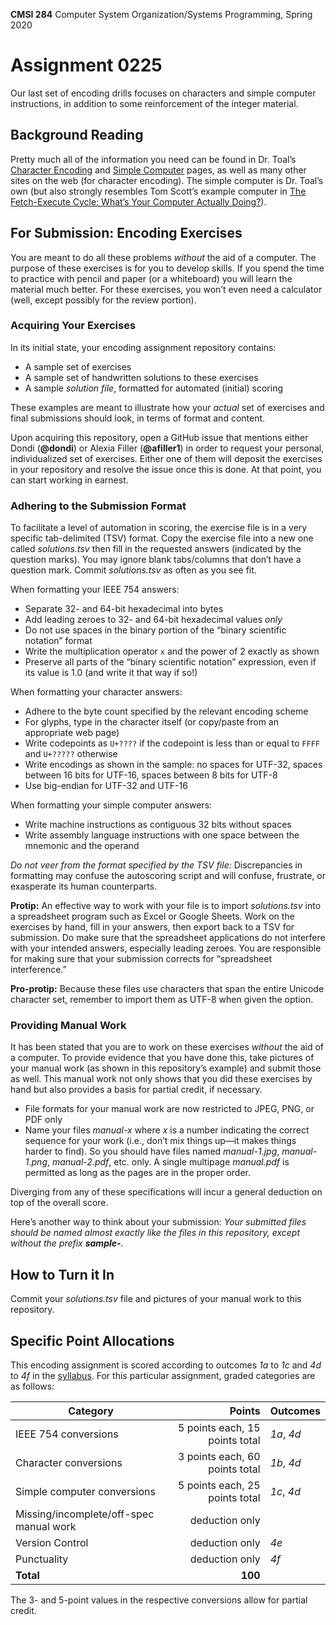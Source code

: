 **CMSI 284** Computer System Organization/Systems Programming, Spring 2020

# Assignment 0225
Our last set of encoding drills focuses on characters and simple computer instructions, in addition to some reinforcement of the integer material.

## Background Reading
Pretty much all of the information you need can be found in Dr. Toal’s [Character Encoding](http://cs.lmu.edu/~ray/notes/charenc) and [Simple Computer](http://cs.lmu.edu/~ray/notes/simplecomputer) pages, as well as many other sites on the web (for character encoding). The simple computer is Dr. Toal’s own (but also strongly resembles Tom Scott’s example computer in [The Fetch-Execute Cycle: What’s Your Computer Actually Doing?](https://youtu.be/Z5JC9Ve1sfI)).

## For Submission: Encoding Exercises
You are meant to do all these problems _without_ the aid of a computer. The purpose of these exercises is for you to develop skills. If you spend the time to practice with pencil and paper (or a whiteboard) you will learn the material much better. For these exercises, you won’t even need a calculator (well, except possibly for the review portion).

### Acquiring Your Exercises
In its initial state, your encoding assignment repository contains:
- A sample set of exercises
- A sample set of handwritten solutions to these exercises
- A sample _solution file_, formatted for automated (initial) scoring

These examples are meant to illustrate how your _actual_ set of exercises and final submissions should look, in terms of format and content.

Upon acquiring this repository, open a GitHub issue that mentions either Dondi (**@dondi**) or Alexia Filler (**@afiller1**) in order to request your personal, individualized set of exercises. Either one of them will deposit the exercises in your repository and resolve the issue once this is done. At that point, you can start working in earnest.

### Adhering to the Submission Format
To facilitate a level of automation in scoring, the exercise file is in a very specific tab-delimited (TSV) format. Copy the exercise file into a new one called _solutions.tsv_ then fill in the requested answers (indicated by the question marks). You may ignore blank tabs/columns that don’t have a question mark. Commit _solutions.tsv_ as often as you see fit.

When formatting your IEEE 754 answers:
- Separate 32- and 64-bit hexadecimal into bytes
- Add leading zeroes to 32- and 64-bit hexadecimal values _only_
- Do not use spaces in the binary portion of the “binary scientific notation” format
- Write the multiplication operator `x` and the power of 2 exactly as shown
- Preserve all parts of the “binary scientific notation” expression, even if its value is 1.0 (and write it that way if so!)

When formatting your character answers:
- Adhere to the byte count specified by the relevant encoding scheme
- For glyphs, type in the character itself (or copy/paste from an appropriate web page)
- Write codepoints as `U+????` if the codepoint is less than or equal to `FFFF` and `U+?????` otherwise
- Write encodings as shown in the sample: no spaces for UTF-32, spaces between 16 bits for UTF-16, spaces between 8 bits for UTF-8
- Use big-endian for UTF-32 and UTF-16

When formatting your simple computer answers:
- Write machine instructions as contiguous 32 bits without spaces
- Write assembly language instructions with one space between the mnemonic and the operand

_Do not veer from the format specified by the TSV file:_ Discrepancies in formatting may confuse the autoscoring script and will confuse, frustrate, or exasperate its human counterparts.

**Protip:** An effective way to work with your file is to import _solutions.tsv_ into a spreadsheet program such as Excel or Google Sheets. Work on the exercises by hand, fill in your answers, then export back to a TSV for submission. Do make sure that the spreadsheet applications do not interfere with your intended answers, especially leading zeroes. You are responsible for making sure that your submission corrects for “spreadsheet interference.”

**Pro-protip:** Because these files use characters that span the entire Unicode character set, remember to import them as UTF-8 when given the option.

### Providing Manual Work
It has been stated that you are to work on these exercises _without_ the aid of a computer. To provide evidence that you have done this, take pictures of your manual work (as shown in this repository’s example) and submit those as well. This manual work not only shows that you did these exercises by hand but also provides a basis for partial credit, if necessary.
- File formats for your manual work are now restricted to JPEG, PNG, or PDF only
- Name your files _manual-x_ where _x_ is a number indicating the correct sequence for your work (i.e., don’t mix things up—it makes things harder to find). So you should have files named _manual-1.jpg_, _manual-1.png_, _manual-2.pdf_, etc. only. A single multipage _manual.pdf_ is permitted as long as the pages are in the proper order.

Diverging from any of these specifications will incur a general deduction on top of the overall score.

Here’s another way to think about your submission: _Your submitted files should be named almost exactly like the files in this repository, except without the prefix **sample-**._

## How to Turn it In
Commit your _solutions.tsv_ file and pictures of your manual work to this repository.

## Specific Point Allocations
This encoding assignment is scored according to outcomes _1a_ to _1c_ and _4d_ to _4f_ in the [syllabus](https://dondi.lmu.build/spring2020/cmsi284/cmsi284-spring2020-syllabus.pdf). For this particular assignment, graded categories are as follows:

| Category | Points | Outcomes |
| -------- | -----: | -------- |
| IEEE 754 conversions | 5 points each, 15 points total | _1a_, _4d_ |
| Character conversions | 3 points each, 60 points total | _1b_, _4d_ |
| Simple computer conversions | 5 points each, 25 points total | _1c_, _4d_ |
| Missing/incomplete/off-spec manual work | deduction only | |
| Version Control | deduction only | _4e_ |
| Punctuality | deduction only | _4f_ |
| **Total** | **100** |

The 3- and 5-point values in the respective conversions allow for partial credit.
